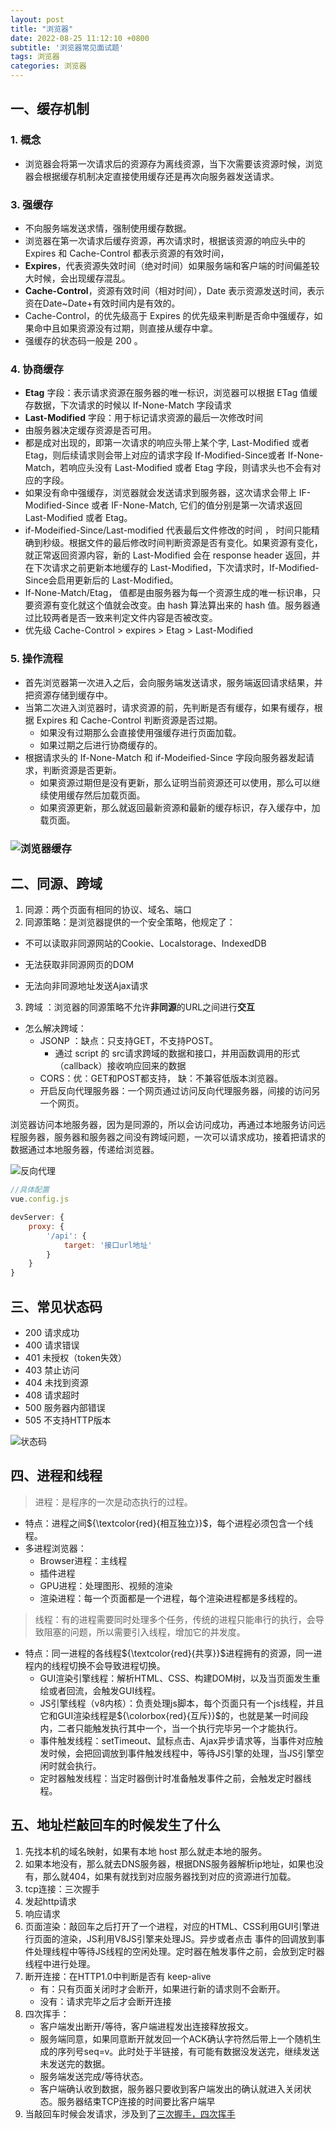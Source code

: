 ```yaml
---
layout: post
title: "浏览器"
date: 2022-08-25 11:12:10 +0800
subtitle: '浏览器常见面试题'
tags: 浏览器
categories: 浏览器
---
```


## 一、缓存机制

### 1. 概念

+ 浏览器会将第一次请求后的资源存为离线资源，当下次需要该资源时候，浏览器会根据缓存机制决定直接使用缓存还是再次向服务器发送请求。

###  3. 强缓存

+ 不向服务端发送求情，强制使用缓存数据。
+ 浏览器在第一次请求后缓存资源，再次请求时，根据该资源的响应头中的 Expires 和 Cache-Control  都表示资源的有效时间，
+ **Expires**，代表资源失效时间（绝对时间）如果服务端和客户端的时间偏差较大时候，会出现缓存混乱。
+ **Cache-Control**，资源有效时间（相对时间），Date 表示资源发送时间，表示资在Date~Date+有效时间内是有效的。
+ Cache-Control，的优先级高于 Expires 的优先级来判断是否命中强缓存，如果命中且如果资源没有过期，则直接从缓存中拿。
+ 强缓存的状态码一般是 200 。

### 4. 协商缓存

+ **Etag** 字段：表示请求资源在服务器的唯一标识，浏览器可以根据 ETag 值缓存数据，下次请求的时候以 If-None-Match 字段请求
+ **Last-Modified** 字段：用于标记请求资源的最后一次修改时间
+ 由服务器决定缓存资源是否可用。
+ 都是成对出现的，即第一次请求的响应头带上某个字, Last-Modified 或者 Etag，则后续请求则会带上对应的请求字段 If-Modified-Since或者 If-None-Match，若响应头没有 Last-Modified 或者 Etag 字段，则请求头也不会有对应的字段。
+ 如果没有命中强缓存，浏览器就会发送请求到服务器，这次请求会带上 IF-Modified-Since 或者 IF-None-Match, 它们的值分别是第一次请求返回 Last-Modified 或者 Etag。
+ if-Modeified-Since/Last-modified 代表最后文件修改的时间 ， 时间只能精确到秒级。根据文件的最后修改时间判断资源是否有变化。如果资源有变化，就正常返回资源内容，新的 Last-Modified 会在 response header 返回，并在下次请求之前更新本地缓存的 Last-Modified，下次请求时，If-Modified-Since会启用更新后的 Last-Modified。
+ If-None-Match/Etag， 值都是由服务器为每一个资源生成的唯一标识串，只要资源有变化就这个值就会改变。由 hash 算法算出来的 hash 值。服务器通过比较两者是否一致来判定文件内容是否被改变。
+ 优先级 Cache-Control  > expires > Etag > Last-Modified 

### 5. 操作流程

+ 首先浏览器第一次进入之后，会向服务端发送请求，服务端返回请求结果，并把资源存储到缓存中。
+ 当第二次进入浏览器时，请求资源的前，先判断是否有缓存，如果有缓存，根据 Expires 和 Cache-Control 判断资源是否过期。
  + 如果没有过期那么会直接使用强缓存进行页面加载。
  + 如果过期之后进行协商缓存的。
+ 根据请求头的  If-None-Match 和 if-Modeified-Since 字段向服务器发起请求，判断资源是否更新。
  + 如果资源过期但是没有更新，那么证明当前资源还可以使用，那么可以继续使用缓存然后加载页面。
  + 如果资源更新，那么就返回最新资源和最新的缓存标识，存入缓存中，加载页面。

### ![浏览器缓存](http://liufusong.top/assets/img/hclc.74fe02d1.png)

## 二、同源、跨域

1. 同源：两个页面有相同的协议、域名、端口
2. 同源策略：是浏览器提供的一个安全策略，他规定了：

+ 不可以读取非同源网站的Cookie、Localstorage、IndexedDB

+ 无法获取非同源网页的DOM
+ 无法向非同源地址发送Ajax请求

3. 跨域 ：浏览器的同源策略不允许**非同源**的URL之间进行**交互**

+ 怎么解决跨域：
  + JSONP ：缺点：只支持GET，不支持POST。
    + 通过 script 的 src请求跨域的数据和接口，并用函数调用的形式（callback）接收响应回来的数据
  + CORS：优：GET和POST都支持， 缺：不兼容低版本浏览器。
  + 开启反向代理服务器：一个网页通过访问反向代理服务器，间接的访问另一个网页。

​	浏览器访问本地服务器，因为是同源的，所以会访问成功，再通过本地服务访问远程服务器，服务器和服务器之间没有跨域问题，一次可以请求成功，接着把请求的数据通过本地服务器，传递给浏览器。

![反向代理](https://cdn.jsdelivr.net/gh/TCIano/blog_img/1659925009621-666e4be3-c23b-4ba5-8700-91f4f282e60a.png)

```javascript
//具体配置
vue.config.js

devServer: {
	proxy: {
		'/api': {
			target: '接口url地址'
        }
	}
}
```

## 三、常见状态码

+ 200 请求成功
+ 400 请求错误
+ 401 未授权（token失效）
+ 403 禁止访问
+ 404 未找到资源
+ 408 请求超时
+ 500 服务器内部错误
+ 505 不支持HTTP版本

![状态码](https://cdn.jsdelivr.net/gh/TCIano/blog_img/%E7%8A%B6%E6%80%81%E7%A0%81%E5%88%97%E4%B8%BE.png)

## 四、进程和线程

> 进程：是程序的一次是动态执行的过程。

+ 特点：进程之间${\textcolor{red}{相互独立}}$，每个进程必须包含一个线程。
+ 多进程浏览器：
  + Browser进程：主线程
  + 插件进程
  + GPU进程：处理图形、视频的渲染
  + 渲染进程：每一个页面都是一个进程，每个渲染进程都是多线程的。

> 线程：有的进程需要同时处理多个任务，传统的进程只能串行的执行，会导致阻塞的问题，所以需要引入线程，增加它的并发度。

+ 特点：同一进程的各线程${\textcolor{red}{共享}}$进程拥有的资源，同一进程内的线程切换不会导致进程切换。
  + GUI渲染引擎线程：解析HTML、CSS、构建DOM树，以及当页面发生重绘或者回流，会触发GUI线程。
  + JS引擎线程（v8内核）：负责处理js脚本，每个页面只有一个js线程，并且它和GUI渲染线程是${\colorbox{red}{互斥}}$的，也就是某一时间段内，二者只能触发执行其中一个，当一个执行完毕另一个才能执行。
  + 事件触发线程：setTimeout、鼠标点击、Ajax异步请求等，当事件对应触发时候，会把回调放到事件触发线程中，等待JS引擎的处理，当JS引擎空闲时就会执行。
  + 定时器触发线程：当定时器倒计时准备触发事件之前，会触发定时器线程。

## 五、地址栏敲回车的时候发生了什么

1. 先找本机的域名映射，如果有本地 host 那么就走本地的服务。
2. 如果本地没有，那么就去DNS服务器，根据DNS服务器解析ip地址，如果也没有，那么就404，如果有就找到对应服务器找到对应的资源进行加载。
3. tcp连接：三次握手
4. 发起http请求
5. 响应请求
6. 页面渲染：敲回车之后打开了一个进程，对应的HTML、CSS利用GUI引擎进行页面的渲染，JS利用V8JS引擎来处理JS。异步或者点击 事件的回调放到事件处理线程中等待JS线程的空闲处理。定时器在触发事件之前，会放到定时器线程中进行处理。
7. 断开连接：在HTTP1.0中判断是否有 keep-alive
   + 有：只有页面关闭时才会断开，如果进行新的请求则不会断开。
   + 没有：请求完毕之后才会断开连接
8. 四次挥手：
   + 客户端发出断开/等待，客户端进程发出连接释放报文。
   +  服务端同意，如果同意断开就发回一个ACK确认字符然后带上一个随机生成的序列号seq=v。此时处于半链接，有可能有数据没发送完，继续发送未发送完的数据。
   + 服务端发送完成/等待状态。 
   + 客户端确认收到数据，服务器只要收到客户端发出的确认就进入关闭状态。服务器结束TCP连接的时间要比客户端早
9. 当敲回车时候会发请求，涉及到了[三次握手，四次挥手](https://tciano.github.io/%E8%AE%A1%E7%AE%97%E6%9C%BA/2022/08/29/%E8%AE%A1%E7%AE%97%E6%9C%BA%E7%BD%91%E7%BB%9C.html)





​		
